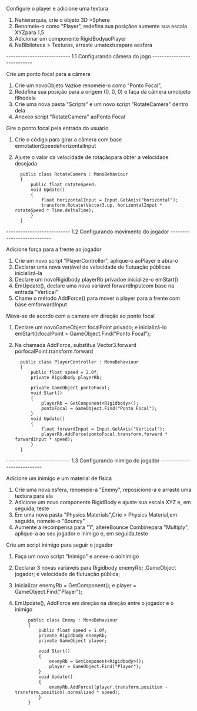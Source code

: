 Configure o player e adicione uma textura

   1. Nahierarquia, crie o objeto 3D >Sphere 
   2. Renomeie-o como "Player", redefina sua posiçãoe aumente sua escala XYZpara 1,5
   3. Adicionar um componente RigidBodyaoPlayer 
   4. NaBiblioteca > Texturas, arraste umatexturapara aesfera

--------------------------- 1.1 Configurando câmera do jogo  ---------------------------

Crie um ponto focal para a câmera

1. Crie um novoObjeto Vazioe renomeie-o como "Ponto Focal",
2. Redefina sua posição para a origem (0, 0, 0) e faça da câmera umobjeto filhodela
3. Crie uma nova pasta "Scripts" e um novo script "RotateCamera" dentro dela
4. Anexeo script "RotateCamera" aoPonto Focal


Gire o ponto focal pela entrada do usuário

1. Crie o código para girar a câmera com base emrotationSpeedehorizontalInput
2. Ajuste o valor da velocidade de rotaçãopara obter a velocidade desejada

         public class RotateCamera : MonoBehaviour
         {
             public float rotateSpeed;
             void Update()
             {
                 float horizontalInput = Input.GetAxis("Horizontal");
                 transform.Rotate(Vector3.up, horizontalInput * rotateSpeed * Time.deltaTime);
             }
         }


--------------------------- 1.2 Configurando movimento do jogador ---------------------------

Adicione força para a frente ao jogador

1. Crie um novo script "PlayerController", aplique-o aoPlayer e abra-o
2. Declarar uma nova variável de velocidade de flutuação públicae inicializá-la
3. Declare um novoRigidbody playerRb privadoe inicialize-o emStart()
4. EmUpdate(), declare uma nova variável forwardInputcom base na entrada "Vertical"
5. Chame o método AddForce() para mover o player para a frente com base emforwardInput

Mova-se de acordo com a camera em direção ao ponto focal

1. Declare um novoGameObject focalPoint privado; e inicializá-lo emStart():focalPoint = GameObject.Find("Ponto Focal");
2. Na chamada AddForce, substitua Vector3.forward porfocalPoint.transform.forward


         public class PlayerController : MonoBehaviour
         {
             public float speed = 2.0f;
             private Rigidbody playerRb;

             private GameObject pontoFocal;
             void Start()
             {
                 playerRb = GetComponent<Rigidbody>();
                 pontoFocal = GameObject.Find("Ponto Focal");
             }
             void Update()
             {
                 float forwardInput = Input.GetAxis("Vertical");
                 playerRb.AddForce(pontoFocal.transform.forward * forwardInput * speed);
             }
         }

--------------------------- 1.3 Configurando inimigo do jogador ---------------------------

Adicione um inimigo e um material de física

1. Crie uma nova esfera, renomeie-a "Enemy", reposicione-a e arraste uma textura para ela
2. Adicione um novo componente RigidBody e ajuste sua escala XYZ e, em seguida, teste
3. Em uma nova pasta "Physics Materials",Crie > Physics Material,em seguida, nomeie-o "Bouncy"
4. Aumente a recompensa para "1", altereBounce Combinepara "Multiply", aplique-a ao seu jogador e inimigo e, em seguida,teste 


Crie um script inimigo para seguir o jogador

1. Faça um novo script "Inimigo" e anexe-o aoInimigo
2. Declarar 3 novas variáveis para Rigidbody enemyRb; ,GameObject jogador; e velocidade de flutuação pública;
3. Inicializar enemyRb = GetComponent<Rigidbody>(); e player = GameObject.Find("Player");
4. EmUpdate(), AddForce em direção na direção entre o jogador e o inimigo
   
   
   
            public class Enemy : MonoBehaviour
            {
                public float speed = 1.0f;
                private Rigidbody enemyRb;
                private GameObject player;

                void Start()
                {
                    enemyRb = GetComponent<Rigidbody>();
                    player = GameObject.Find("Player");
                }
                void Update()
                {
                    enemyRb.AddForce((player.transform.position - transform.position).normalized * speed);
                }
            }
